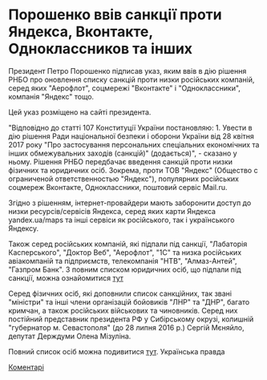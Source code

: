 # Порошенко ввів санкції проти Яндекса, Вконтакте, Одноклассников та інших

Президент Петро Порошенко підписав указ, яким ввів в дію рішення РНБО про оновлення списку санкцій проти низки російських компаній, серед яких "Аерофлот", соцмережі "Вконтакте" і "Одноклассники", компанія "Яндекс" тощо.

Цей указ розміщено на сайті президента.

"Відповідно до статті 107 Конституції України постановляю: 1. Увести в дію рішення Ради національної безпеки і оборони України від 28 квітня 2017 року "Про застосування персональних спеціальних економічних та інших обмежувальних заходів (санкцій)" (додається)", - сказано у ньому.
Рішення РНБО передбачає введення санкцій проти низки фізичних та юридичних осіб. Зокрема, проти ТОВ "Яндекс" (Общество с ограниченой ответственностью "Яндекс"), популярних російських соцмереж Вконтакте, Одноклассники, поштовий сервіс Mail.ru.

Згідно з рішенням, інтернет-провайдери мають заборонити доступ до низки ресурсів/сервісів Яндекса, серед яких карти Яндекса yandex.ua/maps та інші сервіси як російського, так і українського Яндексу.

Також серед російських компаній, які підпали під санкції, "Лабаторія Касперського", "Доктор Веб", "Аерофлот", "1С" та низка російських авіакомпаній та підприємств, телекомпанія "НТВ", "Алмаз-Антей",  "Газпром Банк".
З повним списком юридичних осіб, що підпали під санкції, можна ознайомитися [тут](http://www.president.gov.ua/storage/j-files-storage/00/40/30/6f76b8df9d0716da74bb4ae6a900d483_1494864914.pdf) 

Серед фізичних осіб, які доповнили список санкційних, так звані "міністри" та інші члени організацій бойовиків "ЛНР" та "ДНР", багато кримчан, а також російських військових та чиновників. Серед них постійний представник президента РФ  у Сибірському окрузі, колишній "губернатор м. Севастополя" (до 28 липня 2016 р.) Сергій Мєняйло, депутат Держдуми Олена Мізуліна.

Повний список осіб можна подивитися [тут](http://www.president.gov.ua/storage/j-files-storage/00/40/26/39e6a69b837b8f15f8885e00fbd9bae2_1494864880.pdf).
Українська правда

[Коментарі](https://github.com/YuriiStetsula/BSA_Lecture-1_hw/issues/1)